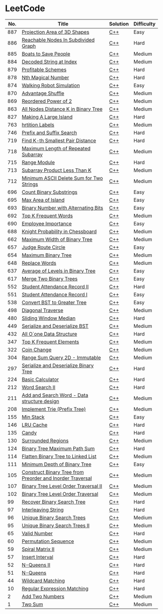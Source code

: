 LeetCode
========


| No.| Title | Solution | Difficulty |
|---| ----- | -------- | ---------- |
|887|[Projection Area of 3D Shapes](https://leetcode.com/contest/weekly-contest-96/problems/projection-area-of-3d-shapes/)|[C++](./algorithm/cpp/887.cpp)|Easy|
|886|[Reachable Nodes In Subdivided Graph](https://leetcode.com/contest/weekly-contest-96/problems/reachable-nodes-in-subdivided-graph/)|[C++](./algorithm/cpp/886.cpp)|Hard|
|885|[Boats to Save People](https://leetcode.com/contest/weekly-contest-96/problems/boats-to-save-people/)|[C++](./algorithm/cpp/885.cpp)|Medium|
|884|[Decoded String at Index](https://leetcode.com/contest/weekly-contest-96/problems/decoded-string-at-index/)|[C++](./algorithm/cpp/884.cpp)|Medium|
|879|[Profitable Schemes](https://leetcode.com/problems/profitable-schemes/description/)|[C++](./algorithm/cpp/879.cpp)|Hard|
|878|[Nth Magical Number](https://leetcode.com/contest/weekly-contest-95/problems/nth-magical-number/)|[C++](./algorithm/cpp/878.cpp)|Hard|
|874|[Walking Robot Simulation](https://leetcode.com/problems/walking-robot-simulation/description/)|[C++](./algorithm/cpp/874.cpp)|Easy|
|870|[Advantage Shuffle](https://leetcode.com/problems/advantage-shuffle/description/)|[C++](./algorithm/cpp/870.cpp)|Medium|
|869|[Reordered Power of 2](https://leetcode.com/problems/reordered-power-of-2/description/)|[C++](./algorithm/cpp/869.cpp)|Medium|
|863|[All Nodes Distance K in Binary Tree](https://leetcode.com/problems/all-nodes-distance-k-in-binary-tree/description/)|[C++](./algorithm/cpp/863.cpp)|Medium|
|827|[Making A Large Island](https://leetcode.com/problems/making-a-large-island/description/)|[C++](./algorithm/cpp/827.cpp)|Hard|
|763|[hrtition Labels](https://leetcode.com/problems/partition-labels/description/)|[C++](./algorithm/cpp/763.cpp)|Medium|
|746|[Prefix and Suffix Search](https://leetcode.com/problems/prefix-and-suffix-search/description/)|[C++](./algorithm/cpp/746.cpp)|Hard|
|719|[Find K-th Smallest Pair Distance](https://leetcode.com/problems/find-k-th-smallest-pair-distance/description/)|[C++](./algorithm/cpp/719.cpp)|Hard|
|718|[Maximum Length of Repeated Subarray](https://leetcode.com/problems/maximum-length-of-repeated-subarray/description/)|[C++](./algorithm/cpp/718.cpp)|Medium|
|715|[Range Module](https://leetcode.com/problems/range-module/description/)|[C++](./algorithm/cpp/715.cpp)|Hard|
|713|[Subarray Product Less Than K](https://leetcode.com/problems/subarray-product-less-than-k/description/)|[C++](./algorithm/cpp/713.cpp)|Medium|
|712|[Minimum ASCII Delete Sum for Two Strings](https://leetcode.com/problems/minimum-ascii-delete-sum-for-two-strings/description/)|[C++](./algorithm/cpp/712.cpp)|Medium|
|696|[Count Binary Substrings](https://leetcode.com/problems/count-binary-substrings/description/)|[C++](./algorithm/cpp/696.cpp)|Easy|
|695|[Max Area of Island](https://leetcode.com/problems/max-area-of-island/description/)|[C++](./algorithm/cpp/695.cpp)|Easy|
|693|[Binary Number with Alternating Bits](https://leetcode.com/problems/binary-number-with-alternating-bits/description/)|[C++](./algorithm/cpp/693.cpp)|Easy|
|692|[Top K Frequent Words](https://leetcode.com/problems/top-k-frequent-words/description/)|[C++](./algorithm/cpp/692.cpp)|Medium|
|690|[Employee Importance](https://leetcode.com/problems/employee-importance/description/)|[C++](./algorithm/cpp/690.cpp)|Easy|
|688|[Knight Probability in Chessboard](https://leetcode.com/problems/knight-probability-in-chessboard/description/)|[C++](./algorithm/cpp/688.cpp)|Medium|
|662|[Maximum Width of Binary Tree](https://leetcode.com/problems/maximum-width-of-binary-tree/description/)|[C++](./algorithm/cpp/662.cpp)|Medium|
|657|[Judge Route Circle](https://leetcode.com/problems/judge-route-circle/description/)|[C++](./algorithm/cpp/657.cpp)|Easy|
|654|[Maximum Binary Tree](https://leetcode.com/problems/maximum-binary-tree/description/)|[C++](./algorithm/cpp/654.cpp)|Medium|
|648|[Replace Words](https://leetcode.com/problems/replace-words/description/)|[C++](./algorithm/cpp/648.cpp)|Medium|
|637|[Average of Levels in Binary Tree](https://leetcode.com/problems/average-of-levels-in-binary-tree/description/)|[C++](./algorithm/cpp/637.cpp)|Easy|
|617|[Merge Two Binary Trees](https://leetcode.com/problems/merge-two-binary-trees/description/)|[C++](./algorithm/cpp/617.cpp)|Easy|
|552|[Student Attendance Record II](https://leetcode.com/problems/student-attendance-record-ii/description/)|[C++](./algorithm/cpp/552.cpp)|Hard|
|551|[Student Attendance Record I](https://leetcode.com/problems/student-attendance-record-i/description/)|[C++](./algorithm/cpp/551.cpp)|Easy|
|538|[Convert BST to Greater Tree](https://leetcode.com/problems/convert-bst-to-greater-tree/description/)|[C++](./algorithm/cpp/538.cpp)|Easy|
|498|[Diagonal Traverse](https://leetcode.com/problems/diagonal-traverse/description/)|[C++](./algorithm/cpp/498.cpp)|Medium|
|480|[Sliding Window Median](https://leetcode.com/problems/sliding-window-median/description/)|[C++](./algorithm/cpp/480.cpp)|Hard|
|449|[Serialize and Deserialize BST](https://leetcode.com/problems/serialize-and-deserialize-bst/description/)|[C++](./algorithm/cpp/449.cpp)|Medium|
|432|[All O\`one Data Structure](https://leetcode.com/problems/all-oone-data-structure/description/)|[C++](./algorithm/cpp/432.cpp)|Hard|
|347|[Top K Frequent Elements](https://leetcode.com/problems/top-k-frequent-elements/description/)|[C++](./algorithm/cpp/347.cpp)|Medium|
|322|[Coin Change](https://leetcode.com/problems/coin-change/description/)|[C++](./algorithm/cpp/322.cpp)|Medium|
|304|[Range Sum Query 2D - Immutable](https://leetcode.com/problems/range-sum-query-2d-immutable/description/)|[C++](./algorithm/cpp/304.cpp)|Medium|
|297|[Serialize and Deserialize Binary Tree](https://leetcode.com/problems/serialize-and-deserialize-binary-tree/description/)|[C++](./algorithm/cpp/297.cpp)|Hard|
|224|[Basic Calculator](https://leetcode.com/problems/basic-calculator/description/)|[C++](./algorithm/cpp/224.cpp)|Hard|
|212|[Word Search II](https://leetcode.com/problems/word-search-ii/description/)|[C++](./algorithm/cpp/212.cpp)|Hard|
|211|[Add and Search Word - Data structure design](https://leetcode.com/problems/add-and-search-word-data-structure-design/description/)|[C++](./algorithm/cpp/211.cpp)|Medium|
|208|[Implement Trie (Prefix Tree)](https://leetcode.com/problems/implement-trie-prefix-tree/description/)|[C++](./algorithm/cpp/208.cpp)|Medium|
|155|[Min Stack](https://leetcode.com/problems/min-stack/description/)|[C++](./algorithm/cpp/155.cpp)|Easy|
|146|[LRU Cache](https://leetcode.com/problems/lru-cache/description/)|[C++](./algorithm/cpp/146.cpp)|Hard|
|135|[Candy](https://leetcode.com/problems/candy/description/)|[C++](./algorithm/cpp/135.cpp)|Hard|
|130|[Surrounded Regions](https://leetcode.com/problems/surrounded-regions/description/)|[C++](./algorithm/cpp/130.cpp)|Medium|
|124|[Binary Tree Maximum Path Sum](https://leetcode.com/problems/binary-tree-maximum-path-sum/description/)|[C++](./algorithm/cpp/124.cpp)|Hard|
|114|[Flatten Binary Tree to Linked List](https://leetcode.com/problems/flatten-binary-tree-to-linked-list/description/)|[C++](./algorithm/cpp/114.cpp)|Medium|
|111|[Minimum Depth of Binary Tree](https://leetcode.com/problems/minimum-depth-of-binary-tree/description/)|[C++](./algorithm/cpp/111.cpp)|Easy|
|105|[Construct Binary Tree from Preorder and Inorder Traversal](https://leetcode.com/problems/construct-binary-tree-from-preorder-and-inorder-traversal/description/)|[C++](./algorithm/cpp/105.cpp)|Medium|
|107|[Binary Tree Level Order Traversal II](https://leetcode.com/problems/binary-tree-level-order-traversal-ii/description/)|[C++](./algorithm/cpp/107.cpp)|Medium|
|102|[Binary Tree Level Order Traversal](https://leetcode.com/problems/binary-tree-level-order-traversal/description/)|[C++](./algorithm/cpp/102.cpp)|Medium|
|99|[Recover Binary Search Tree](https://leetcode.com/problems/recover-binary-search-tree/description/)|[C++](./algorithm/cpp/99.cpp)|Hard|
|97|[Interleaving String](https://leetcode.com/problems/interleaving-string/description/)|[C++](./algorithm/cpp/97.cpp)|Hard|
|96|[Unique Binary Search Trees](https://leetcode.com/problems/unique-binary-search-trees/description/)|[C++](./algorithm/cpp/96.cpp)|Medium|
|95|[Unique Binary Search Trees II](https://leetcode.com/problems/unique-binary-search-trees-ii/description/)|[C++](./algorithm/cpp/95.cpp)|Medium|
|65|[Valid Number](https://leetcode.com/problems/valid-number/description/)|[C++](./algorithm/cpp/65.cpp)|Hard|
|60|[Permutation Sequence](https://leetcode.com/problems/permutation-sequence/description/)|[C++](./algorithm/cpp/60.cpp)|Medium|
|59|[Spiral Matrix II](https://leetcode.com/problems/spiral-matrix-ii/description/)|[C++](./algorithm/cpp/59.cpp)|Medium|
|57|[Insert Interval](https://leetcode.com/problems/insert-interval/description/)|[C++](./algorithm/cpp/57.cpp)|Hard|
|52|[N-Queens II](https://leetcode.com/problems/n-queens-ii/description/)|[C++](./algorithm/cpp/52.cpp)|Hard|
|51|[N-Queens](https://leetcode.com/problems/n-queens/description/)|[C++](./algorithm/cpp/51.cpp)|Hard|
|44|[Wildcard Matching](https://leetcode.com/problems/wildcard-matching/description/)|[C++](./algorithm/cpp/44.cpp)|Hard|
|10|[Regular Expression Matching](https://leetcode.com/problems/regular-expression-matching/description/)|[C++](./algorithm/cpp/10.cpp)|Hard|
|2|[Add Two Numbers](https://leetcode.com/problems/add-two-numbers/description/)|[C++](./algorithm/cpp/2.cpp)|Medium|
|1|[Two Sum](https://leetcode.com/problems/two-sum/description/)|[C++](./algorithm/cpp/1.cpp)|Medium|


